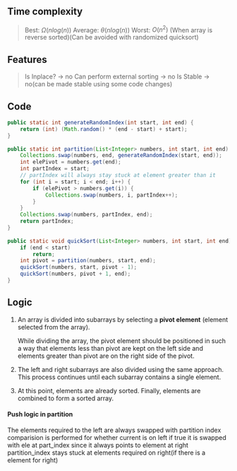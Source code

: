 ## Time complexity
> Best: $\Omega(nlog(n))$ 
> Average:  $\theta(nlog(n))$
> Worst: $O(n^2)$ (When array is reverse sorted)(Can be avoided with randomized quicksort)

## Features
>Is Inplace? -> no
>Can perform external sorting -> no
>Is Stable -> no(can be made stable using some code changes)

## Code
```java
public static int generateRandomIndex(int start, int end) {  
    return (int) (Math.random() * (end - start) + start);  
}  
  
public static int partition(List<Integer> numbers, int start, int end) {  
    Collections.swap(numbers, end, generateRandomIndex(start, end));  
    int elePivot = numbers.get(end);  
    int partIndex = start;  
    // partIndex will always stay stuck at element greater than it  
    for (int i = start; i < end; i++) {  
        if (elePivot > numbers.get(i)) {  
            Collections.swap(numbers, i, partIndex++);  
        }  
    }  
    Collections.swap(numbers, partIndex, end);  
    return partIndex;  
}  
  
public static void quickSort(List<Integer> numbers, int start, int end) {  
    if (end < start)  
        return;  
    int pivot = partition(numbers, start, end);  
    quickSort(numbers, start, pivot - 1);  
    quickSort(numbers, pivot + 1, end);  
}
```

## Logic
1.  An array is divided into subarrays by selecting a **pivot element** (element selected from the array).  
      
    While dividing the array, the pivot element should be positioned in such a way that elements less than pivot are kept on the left side and elements greater than pivot are on the right side of the pivot.
2.  The left and right subarrays are also divided using the same approach. This process continues until each subarray contains a single element.
3.  At this point, elements are already sorted. Finally, elements are combined to form a sorted array.

#### Push logic in partition
The elements required to the left are always swapped with partition index
comparision is performed for whether current is on left
	if true it is swapped with ele at part_index since it always points to element at right
partition_index stays stuck at elements required on right(if there is a element for right)
